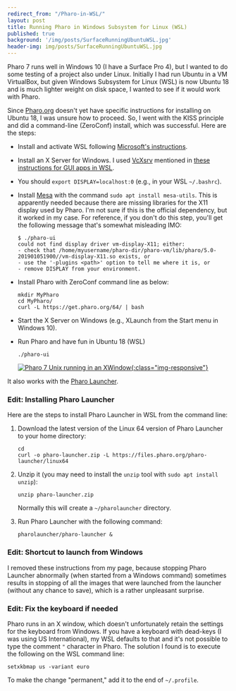 ```yaml
---
redirect_from: "/Pharo-in-WSL/"
layout: post
title: Running Pharo in Windows Subsystem for Linux (WSL)
published: true
background: '/img/posts/SurfaceRunningUbuntuWSL.jpg'
header-img: img/posts/SurfaceRunningUbuntuWSL.jpg
---
```

Pharo 7 runs well in Windows 10 (I have a Surface Pro 4), but I wanted to do some testing of a project also under Linux. Initially I had run Ubuntu in a VM VirtualBox, but given Windows Subsystem for Linux (WSL) is now Ubuntu 18 and is much lighter weight on disk space, I wanted to see if it would work with Pharo.

Since [Pharo.org](http://Pharo.org) doesn't yet have specific instructions for installing on Ubuntu 18, I was unsure how to proceed. So, I went with the KISS principle and did a command-line (ZeroConf) install, which was successful. Here are the steps:

- Install and activate WSL following [Microsoft's instructions](https://docs.microsoft.com/en-us/windows/wsl/install-win10).
- Install an X Server for Windows. I used [VcXsrv](https://sourceforge.net/projects/vcxsrv/) mentioned in [these instructions for GUI apps in WSL](https://jaipblog.wordpress.com/2018/01/21/running-linux-gui-apps-on-windows-10/).
- You should `export DISPLAY=localhost:0` (e.g., in your WSL `~/.bashrc`).
- Install [Mesa](https://wiki.debian.org/Mesa) with the command `sudo apt install mesa-utils`. This is apparently needed because there are missing libraries for the X11 display used by Pharo. I'm not sure if this is the official dependency, but it worked in my case. For reference, if you don't do this step, you'll get the following message that's somewhat misleading IMO:

  ```
  $ ./pharo-ui
  could not find display driver vm-display-X11; either:
  - check that /home/myusername/pharo-dir/pharo-vm/lib/pharo/5.0-201901051900//vm-display-X11.so exists, or
  - use the '-plugins <path>' option to tell me where it is, or
  - remove DISPLAY from your environment.
  ```

- Install Pharo with ZeroConf command line as below:

  ```
  mkdir MyPharo
  cd MyPharo/
  curl -L https://get.pharo.org/64/ | bash
  ```

- Start the X Server on Windows (e.g., XLaunch from the Start menu in Windows 10).
- Run Pharo and have fun in Ubuntu 18 (WSL)

  ```
  ./pharo-ui
  ```
  
  [![Pharo 7 Unix running in an XWindow]({{site.baseurl}}/img/posts/Pharo7WSL.png){:class="img-responsive"}]({{site.baseurl}}/img/posts/Pharo7WSL.png)

It also works with the [Pharo Launcher](http://pharo.org/download).

### Edit: Installing Pharo Launcher

Here are the steps to install Pharo Launcher in WSL from the command line:

1. Download the latest version of the Linux 64 version of Pharo Launcher to your home directory:

    ```
    cd
    curl -o pharo-launcher.zip -L https://files.pharo.org/pharo-launcher/linux64
    ```

2. Unzip it (you may need to install the `unzip` tool with `sudo apt install unzip`):

    ```
    unzip pharo-launcher.zip
    ```

    Normally this will create a `~/pharolauncher` directory.

3. Run Pharo Launcher with the following command:

    ```
    pharolauncher/pharo-launcher &
    ```

### Edit: Shortcut to launch from Windows

I removed these instructions from my page, because stopping Pharo Launcher abnormally (when started from a Windows command) sometimes results in stopping of all the images that were launched from the launcher (without any chance to save), which is a rather unpleasant surprise.

### Edit: Fix the keyboard if needed

Pharo runs in an X window, which doesn't unfortunately retain the settings for the keyboard from Windows. If you have a keyboard with dead-keys (I was using US International), my WSL defaults to that and it's not possible to type the comment `"` character in Pharo. The solution I found is to execute the following on the WSL command line:

```
setxkbmap us -variant euro
```

To make the change "permanent," add it to the end of `~/.profile`.